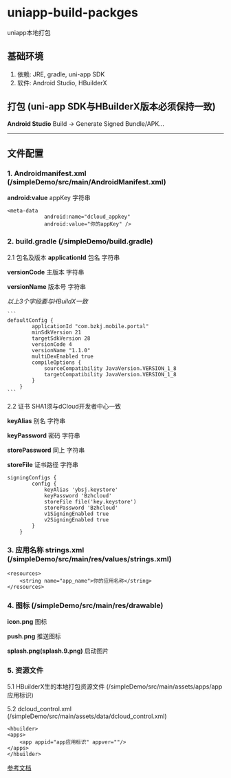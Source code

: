 # uniapp-build-packges

uniapp本地打包

## 基础环境
1. 依赖: JRE, gradle, uni-app SDK
2. 软件: Android Studio, HBuilderX


## 打包 (uni-app SDK与HBuilderX版本必须保持一致)
**Android Studio** Build -> Generate Signed Bundle/APK...

****

## 文件配置

### 1. Androidmanifest.xml (/simpleDemo/src/main/AndroidManifest.xml)

**android:value** appKey 字符串

```
<meta-data
            android:name="dcloud_appkey"
            android:value="你的appKey" />
```

### 2. build.gradle (/simpleDemo/build.gradle)

   2.1 包名及版本
   **applicationId** 包名 字符串

   **versionCode** 主版本 字符串

   **versionName** 版本号 字符串

   *以上3个字段要与HBuildX一致*

    ```
    defaultConfig {
            applicationId "com.bzkj.mobile.portal"
            minSdkVersion 21
            targetSdkVersion 28
            versionCode 4
            versionName "1.1.0"
            multiDexEnabled true
            compileOptions {
                sourceCompatibility JavaVersion.VERSION_1_8
                targetCompatibility JavaVersion.VERSION_1_8
            }
        }
    ```

   2.2 证书 SHA1须与dCloud开发者中心一致

   **keyAlias** 别名 字符串

   **keyPassword** 密码 字符串

   **storePassword** 同上 字符串

   **storeFile** 证书路径 字符串

   ```
   signingConfigs {
           config {
               keyAlias 'ybsj.keystore'
               keyPassword 'Bzhcloud'
               storeFile file('key.keystore')
               storePassword 'Bzhcloud'
               v1SigningEnabled true
               v2SigningEnabled true
           }
       }
   ```

### 3. 应用名称 strings.xml (/simpleDemo/src/main/res/values/strings.xml)

```
<resources>
    <string name="app_name">你的应用名称</string>
</resources>
```

### 4. 图标 (/simpleDemo/src/main/res/drawable)
**icon.png** 图标

**push.png** 推送图标

**splash.png(splash.9.png)** 启动图片

### 5. 资源文件

   5.1  HBuilderX生的本地打包资源文件 (/simpleDemo/src/main/assets/apps/app应用标识)

   5.2 dcloud_control.xml (/simpleDemo/src/main/assets/data/dcloud_control.xml)

   ```
   <hbuilder>
   <apps>
       <app appid="app应用标识" appver=""/>
   </apps>
   </hbuilder>

   ```

   [参考文档](https://nativesupport.dcloud.net.cn/AppDocs/usesdk/android)







